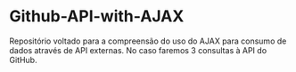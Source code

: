 # Github-API-with-AJAX
Repositório voltado para a compreensão do uso do AJAX para consumo de dados através de API externas. No caso faremos 3 consultas à API do GitHub.
